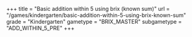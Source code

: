 +++
title = "Basic addition within 5 using brix (known sum)"
url = "/games/kindergarten/basic-addition-within-5-using-brix-known-sum"
grade = "Kindergarten"
gametype = "BRIX_MASTER"
subgametype = "ADD_WITHIN_5_PRE"
+++